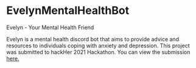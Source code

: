 # EvelynMentalHealthBot
Evelyn - Your Mental Health Friend

Evelyn is a mental health discord bot that aims to provide advice and resources to individuals coping with anxiety and depression. 
This project was submitted to hackHer 2021 Hackathon. You can view the submission [here.](https://devpost.com/software/evelyn)
